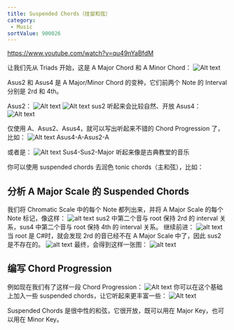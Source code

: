 ```yaml
---
title: Suspended Chords（挂留和弦）
category:
 - Music
sortValue: 900026
---
```


https://www.youtube.com/watch?v=qu49nYaBfdM

让我们先从 Triads 开始，这是 A Major Chord 和 A Minor Chord：
![Alt text](image.png)

Asus2 和 Asus4 是 A Major/Minor Chord 的变种，它们前两个 Note 的 Interval 分别是 2rd 和 4th。

Asus2：
![Alt text](image-1.png)
![Alt text](image-3.png)
sus2 听起来会比较自然、开放
Asus4：
![Alt text](image-2.png)

仅使用 A、Asus2、Asus4，就可以写出听起来不错的 Chord Progression 了，比如：
![Alt text](image-4.png)
Asus4-A-Asus2-A

或者是：
![Alt text](image-5.png)
Sus4-Sus2-Major
听起来像是古典教堂的音乐

你可以使用 suspended chords 去润色 tonic chords（主和弦），比如：

## 分析 A Major Scale 的 Suspended Chords

我们将 Chromatic Scale 中的每个 Note 都列出来，并将 A Major Scale 的每个 Note 标记，像这样：
![alt text](image-7.png)
sus2 中第二个音与 root 保持 2rd 的 interval 关系，sus4 中第二个音与 root 保持 4th 的 interval 关系。
继续前进：
![alt text](image-6.png)
当 root 是 C#时，就会发现 2rd 的音已经不在 A Major Scale 中了，因此 sus2 是不存在的。
![alt text](image-8.png)
最终，会得到这样一张图：
![alt text](image-9.png)

## 编写 Chord Progression

例如现在我们有了这样一段 Chord Progression：
![Alt text](image-10.png)
你可以在这个基础上加入一些 suspended chords，让它听起来更丰富一些：
![Alt text](image-11.png)

Suspended Chords 是很中性的和弦，它很开放，既可以用在 Major Key，也可以用在 Minor Key。
